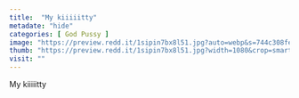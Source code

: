 ```yaml
---
title:  "My kiiiiitty"
metadate: "hide"
categories: [ God Pussy ]
image: "https://preview.redd.it/1sipin7bx8l51.jpg?auto=webp&s=744c308fef21f6892f9e3c8d421dca5360483a14"
thumb: "https://preview.redd.it/1sipin7bx8l51.jpg?width=1080&crop=smart&auto=webp&s=e0ca2fbb476b70a7f172430d0d5d9a17fec25079"
visit: ""
---
```

My kiiiiitty
